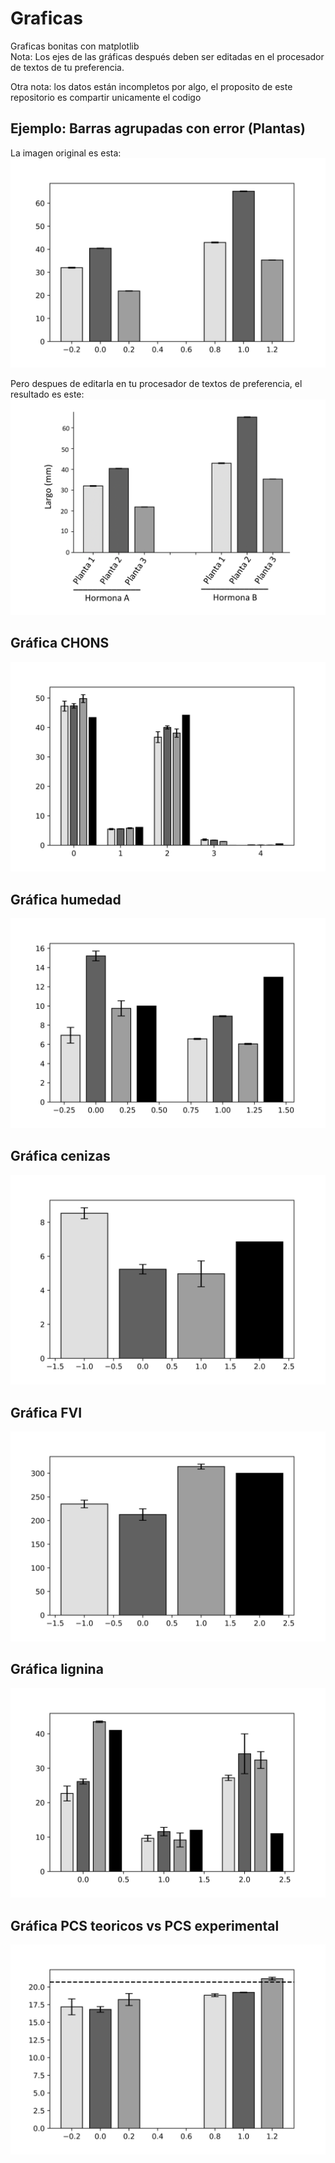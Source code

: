 # Graficas
Graficas bonitas con matplotlib\
Nota: Los ejes de las gráficas después deben ser editadas en el procesador de textos de tu preferencia.


Otra nota: los datos están incompletos por algo, el proposito de este repositorio es compartir unicamente el codigo


## Ejemplo: Barras agrupadas con error (Plantas)
La imagen original es esta:
<img src="Images/plantas_ejemplo.png">

Pero despues de editarla en tu procesador de textos de preferencia, el resultado es este:
<img src="Images/Resultado_EjemPlantas.png">

## Gráfica CHONS
<img src="Images/chons_ENCITE.png">

## Gráfica humedad
<img src="Images/Humedad_ENCITE.png">

## Gráfica cenizas
<img src="Images/Cenizas_ENCITE.png">

## Gráfica FVI
<img src="Images/FVI_ENCITE.png">

## Gráfica lignina
<img src="Images/Lignin2_ENCITE.png">

## Gráfica PCS teoricos vs PCS experimental
<img src="Images/PCStVsReal_ENCITE.png">
